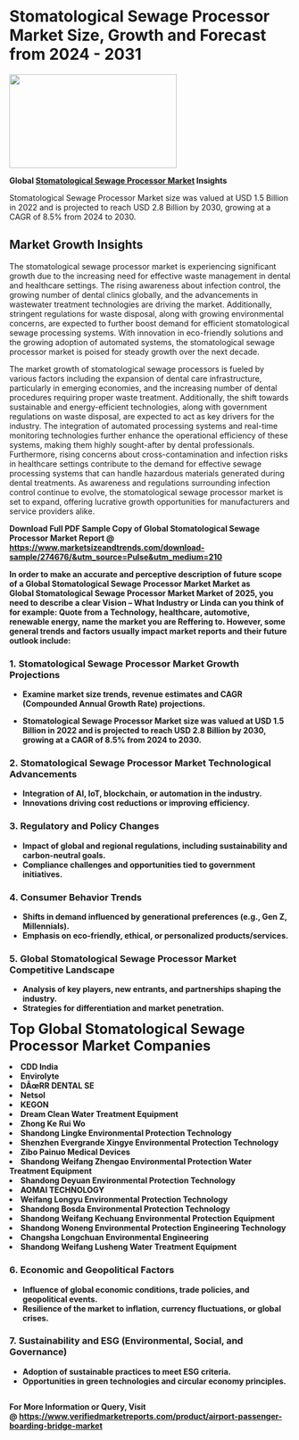 <H1>Stomatological Sewage Processor Market Size, Growth and Forecast from 2024 - 2031</H1><img class="aligncenter size-medium wp-image-584254" src="https://thirdeyenews.in/wp-content/uploads/2024/09/Global-Market-Research-300x168.jpeg" alt="" width="300" height="168" /><p><strong>Global&nbsp;<a href="https://www.marketsizeandtrends.com/download-sample/274676/&amp;utm_source=Pulse&amp;utm_medium=210">Stomatological Sewage Processor Market</a> Insights</strong></p><p>Stomatological Sewage Processor Market size was valued at USD 1.5 Billion in 2022 and is projected to reach USD 2.8 Billion by 2030, growing at a CAGR of 8.5% from 2024 to 2030.</p><p><h2>Market Growth Insights</h2> <p>The stomatological sewage processor market is experiencing significant growth due to the increasing need for effective waste management in dental and healthcare settings. The rising awareness about infection control, the growing number of dental clinics globally, and the advancements in wastewater treatment technologies are driving the market. Additionally, stringent regulations for waste disposal, along with growing environmental concerns, are expected to further boost demand for efficient stomatological sewage processing systems. With innovation in eco-friendly solutions and the growing adoption of automated systems, the stomatological sewage processor market is poised for steady growth over the next decade.</p> <p><strong></strong></p> <p>The market growth of stomatological sewage processors is fueled by various factors including the expansion of dental care infrastructure, particularly in emerging economies, and the increasing number of dental procedures requiring proper waste treatment. Additionally, the shift towards sustainable and energy-efficient technologies, along with government regulations on waste disposal, are expected to act as key drivers for the industry. The integration of automated processing systems and real-time monitoring technologies further enhance the operational efficiency of these systems, making them highly sought-after by dental professionals. Furthermore, rising concerns about cross-contamination and infection risks in healthcare settings contribute to the demand for effective sewage processing systems that can handle hazardous materials generated during dental treatments. As awareness and regulations surrounding infection control continue to evolve, the stomatological sewage processor market is set to expand, offering lucrative growth opportunities for manufacturers and service providers alike.</p> <p><strong></p><p><span class=""><strong>Download Full PDF Sample Copy of Global Stomatological Sewage Processor Market Report</strong> @ <a href="https://www.marketsizeandtrends.com/download-sample/274676/&amp;utm_source=Pulse&amp;utm_medium=210" target="_blank">https://www.marketsizeandtrends.com/download-sample/274676/&amp;utm_source=Pulse&amp;utm_medium=210</a></span></p><p>In order to make an accurate and perceptive description of future scope of a Global&nbsp;Stomatological Sewage Processor Market Market as Global&nbsp;Stomatological Sewage Processor Market Market of 2025, you need to describe a clear Vision &ndash; What Industry or Linda can you think of for example: Quote from a Technology, healthcare, automotive, renewable energy, name the market you are Reffering to. However, some general trends and factors usually impact market reports and their future outlook include:</p><h3>1.&nbsp;<strong>Stomatological Sewage Processor Market Growth Projections</strong></h3><ul><li>Examine market size trends, revenue estimates and CAGR (Compounded Annual Growth Rate) projections.</li><li><p>Stomatological Sewage Processor Market size was valued at USD 1.5 Billion in 2022 and is projected to reach USD 2.8 Billion by 2030, growing at a CAGR of 8.5% from 2024 to 2030.</p></li></ul><h3>2.&nbsp;<strong>Stomatological Sewage Processor Market Technological Advancements</strong></h3><ul><li>Integration of AI, IoT, blockchain, or automation in the industry.</li><li>Innovations driving cost reductions or improving efficiency.</li></ul><h3>3.&nbsp;<strong>Regulatory and Policy Changes</strong></h3><ul><li>Impact of global and regional regulations, including sustainability and carbon-neutral goals.</li><li>Compliance challenges and opportunities tied to government initiatives.</li></ul><h3>4.&nbsp;<strong>Consumer Behavior Trends</strong></h3><ul><li>Shifts in demand influenced by generational preferences (e.g., Gen Z, Millennials).</li><li>Emphasis on eco-friendly, ethical, or personalized products/services.</li></ul><h3>5.&nbsp;<strong>Global Stomatological Sewage Processor Market Competitive Landscape</strong></h3><ul><li>Analysis of key players, new entrants, and partnerships shaping the industry.</li><li>Strategies for differentiation and market penetration.</li></ul><p data-pm-slice="1 1 []"><span style="color: inherit; font-family: inherit; font-size: 25px;">Top Global Stomatological Sewage Processor Market Companies</span></p><div class="" data-test-id=""><p><li>CDD India</li><li> Envirolyte</li><li> DÃœRR DENTAL SE</li><li> Netsol</li><li> KEGON</li><li> Dream Clean Water Treatment Equipment</li><li> Zhong Ke Rui Wo</li><li> Shandong Lingke Environmental Protection Technology</li><li> Shenzhen Evergrande Xingye Environmental Protection Technology</li><li> Zibo Painuo Medical Devices</li><li> Shandong Weifang Zhengao Environmental Protection Water Treatment Equipment</li><li> Shandong Deyuan Environmental Protection Technology</li><li> AOMAI TECHNOLOGY</li><li> Weifang Longyu Environmental Protection Technology</li><li> Shandong Bosda Environmental Protection Technology</li><li> Shandong Weifang Kechuang Environmental Protection Equipment</li><li> Shandong Woneng Environmental Protection Engineering Technology</li><li> Changsha Longchuan Environmental Engineering</li><li> Shandong Weifang Lusheng Water Treatment Equipment</li></p></div><h3>6.&nbsp;<strong>Economic and Geopolitical Factors</strong></h3><ul><li>Influence of global economic conditions, trade policies, and geopolitical events.</li><li>Resilience of the market to inflation, currency fluctuations, or global crises.</li></ul><h3>7.&nbsp;<strong>Sustainability and ESG (Environmental, Social, and Governance)</strong></h3><ul><li>Adoption of sustainable practices to meet ESG criteria.</li><li>Opportunities in green technologies and circular economy principles.</li></ul><h2><strong style="font-size: 14px;">For More Information or Query, Visit @&nbsp;</strong><a style="background-color: #ffffff; font-size: 14px;" href="https://www.marketsizeandtrends.com/report/stomatological-sewage-processor-market/" target="_blank">https://www.verifiedmarketreports.com/product/airport-passenger-boarding-bridge-market</a></h2>
